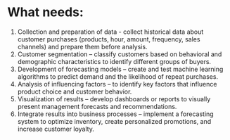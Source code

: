 # What needs:

1. Collection and preparation of data - collect historical data about customer purchases (products, hour, amount, frequency, sales channels) and prepare them before analysis.
2. Customer segmentation – classify customers based on behavioral and demographic characteristics to identify different groups of buyers.
3. Development of forecasting models – create and test machine learning algorithms to predict demand and the likelihood of repeat purchases.
4. Analysis of influencing factors – to identify key factors that influence product choice and customer behavior.
5. Visualization of results – develop dashboards or reports to visually present management forecasts and recommendations.
6. Integrate results into business processes – implement a forecasting system to optimize inventory, create personalized promotions, and increase customer loyalty.
